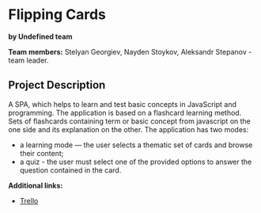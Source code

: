 # Flipping Cards

**by Undefined team**

**Team members:** Stelyan Georgiev, Nayden Stoykov, Aleksandr Stepanov - team leader.

## Project Description

A SPA, which helps to learn and test basic concepts in JavaScript and programming.
The application is based on a flashcard learning method. Sets of flashcards containing term or basic concept from javascript on the one side and its explanation on the other.
The application has two modes:

- a learning mode — the user selects a thematic set of cards and browse their content;
- a quiz - the user must select one of the provided options to answer the question contained in the card.

**Additional links:**

- [Trello](https://trello.com/b/SJMvbty4/flipping-cards)
